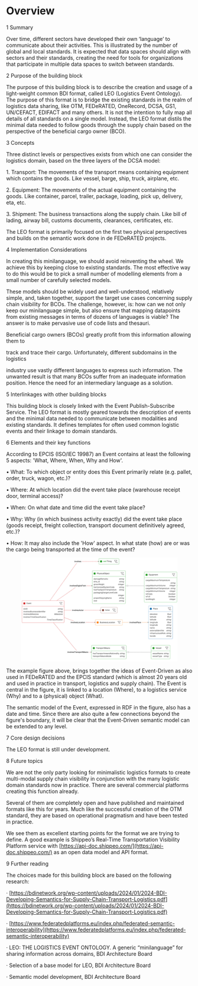 # Overview

1 Summary

&#x20;Over time, different sectors have developed their own ‘language’ to communicate about their activities. This is illustrated by the number of global and local standards. It is expected that data spaces should align with sectors and their standards, creating the need for tools for organizations that participate in multiple data spaces to switch between standards.

2 Purpose of the building block

&#x20;The purpose of this building block is to describe the creation and usage of a light-weight common BDI format, called LEO (Logistics Event Ontology). The purpose of this format is to bridge the existing standards in the realm of logistics data sharing, like OTM, FEDeRATED, OneRecord, DCSA, GS1, UN/CEFACT, EDIFACT and many others. It is not the intention to fully map all details of all standards on a single model. Instead, the LEO format distils the minimal data needed to follow goods through the supply chain based on the perspective of the beneficial cargo owner (BCO).

&#x20;3 Concepts

&#x20;Three distinct levels or perspectives exists from which one can consider the logistics domain, based on the three layers of the DCSA model:

1\.        Transport: The movements of the transport means containing equipment which contains the goods. Like vessel, barge, ship, truck, airplane, etc.

2\.        Equipment: The movements of the actual equipment containing the goods. Like container, parcel, trailer, package, loading, pick up, delivery, eta, etc.

3\.        Shipment: The business transactions along the supply chain. Like bill of lading, airway bill, customs documents, clearances, certificates, etc.

The LEO format is primarily focused on the first two physical perspectives and builds on the semantic work done in de FEDeRATED projects.

&#x20;4 Implementation Considerations

&#x20;In creating this minilanguage, we should avoid reinventing the wheel. We achieve this by keeping close to existing standards. The most effective way to do this would be to pick a small number of modelling elements from a small number of carefully selected models.

&#x20;

These models should be widely used and well-understood, relatively simple, and, taken together, support the target use cases concerning supply chain visibility for BCOs. The challenge, however, is: how can we not only keep our minilanguage simple, but also ensure that mapping datapoints from existing messages in terms of dozens of languages is viable? The answer is to make pervasive use of code lists and thesauri.

&#x20;Beneficial cargo owners (BCOs) greatly profit from this information allowing them to

track and trace their cargo. Unfortunately, different subdomains in the logistics

industry use vastly different languages to express such information. The unwanted result is that many BCOs suffer from an inadequate information position. Hence the need for an intermediary language as a solution.

5 Interlinkages with other building blocks

&#x20;This building block is closely linked with the Event Publish-Subscribe Service. The LEO format is mostly geared towards the description of events and the minimal data needed to communicate between modalities and existing standards. It defines templates for often used common logistic events and their linkage to domain standards.

&#x20;6 Elements and their key functions

&#x20;According to EPCIS (ISO/IEC 19987) an Event contains at least the following 5 aspects: 'What, Where, When, Why and How'.

•            What: To which object or entity does this Event primarily relate (e.g. pallet, order, truck, wagon, etc.)?

•            Where: At which location did the event take place (warehouse receipt door, terminal access)?

•            When: On what date and time did the event take place?

•            Why: Why (in which business activity exactly) did the event take place (goods receipt, freight collection, transport document definitively agreed, etc.)?

•            How: It may also include the 'How' aspect. In what state (how) are or was the cargo being transported at the time of the event?

<figure><img src="../.gitbook/assets/image.png" alt=""><figcaption></figcaption></figure>

&#x20;The example figure above, brings together the ideas of Event-Driven as also used in FEDeRATED and the EPCIS standard (which is almost 20 years old and used in practice in transport, logistics and supply chain). The Event is central in the figure, it is linked to a location (Where), to a logistics service (Why) and to a (physical) object (What).

&#x20;The semantic model of the Event, expressed in RDF in the figure, also has a date and time. Since there are also quite a few connections beyond the figure's boundary, it will be clear that the Event-Driven semantic model can be extended to any level.

&#x20;7 Core design decisions

&#x20;The LEO format is still under development.

&#x20;8 Future topics

&#x20;We are not the only party looking for minimalistic logistics formats to create multi-modal supply chain visibility in conjunction with the many logistic domain standards now in practice. There are several commercial platforms creating this function already.

&#x20;Several of them are completely open and have published and maintained formats like this for years. Much like the successful creation of the OTM standard, they are based on operational pragmatism and have been tested in practice.

&#x20;We see them as excellent starting points for the format we are trying to define. A good example is Shippeo’s Real-Time Transportation Visibility Platform service with [https://api-doc.shippeo.com/](https://api-doc.shippeo.com/) as an open data model and API format.

&#x20;9 Further reading

&#x20;The choices made for this building block are based on the following research:

&#x20;·      [https://bdinetwork.org/wp-content/uploads/2024/01/2024-BDI-Developing-Semantics-for-Supply-Chain-Transport-Logistics.pdf](https://bdinetwork.org/wp-content/uploads/2024/01/2024-BDI-Developing-Semantics-for-Supply-Chain-Transport-Logistics.pdf)

&#x20;·      [https://www.federatedplatforms.eu/index.php/federated-semantic-interoperability](https://www.federatedplatforms.eu/index.php/federated-semantic-interoperability)

&#x20;·      LEO: THE LOGISTICS EVENT ONTOLOGY. A generic “minilanguage” for sharing information across domains, BDI Architecture Board

&#x20;·      Selection of a base model for LEO, BDI Architecture Board

&#x20;·      Semantic model development, BDI Architecture Board

&#x20;

&#x20;

&#x20;
